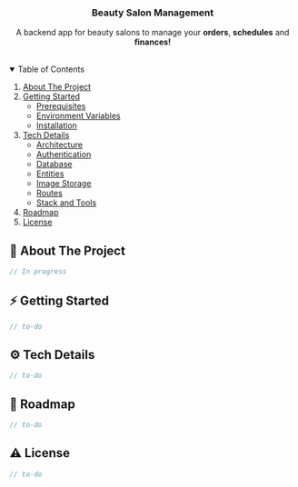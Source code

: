 <p align="center">
  <h3 align="center">Beauty Salon Management</h3>
  <p align="center">A backend app for beauty salons to manage your <strong>orders</strong>, <strong>schedules</strong> and <strong>finances!</strong></p>
</p>

<br/>

<details open>
  <summary>Table of Contents</summary>

  <ol>
    <li>
      <a href="#📰-about-the-project">About The Project</a>
    </li>
    <li>
      <a href="#getting-started">Getting Started</a>
      <ul>
        <li><a href="#">Prerequisites</a></li>
        <li><a href="#">Environment Variables</a></li>
        <li><a href="#">Installation</a></li>
      </ul>
    </li>
    <li>
      <a href="#tech-details">Tech Details</a>
      <ul>
        <li><a href="#">Architecture</a></li>
        <li><a href="#">Authentication</a></li>
        <li><a href="#">Database</a></li>
        <li><a href="#">Entities</a></li>
        <li><a href="#">Image Storage</a></li>
        <li><a href="#">Routes</a></li>
        <li><a href="#">Stack and Tools</a></li>
      </ul>
    </li>
    <li>
      <a href="#roadmap">Roadmap</a>
    </li>
    <li>
      <a href="#license">License</a>
    </li>
  </ol>
</details>


## 📰 About The Project
```js
// In progress
```

## ⚡️ Getting Started
```js
// to-do
```

## ⚙️ Tech Details
```js
// to-do
```

## 📝 Roadmap
```js
// to-do
```

## ⚠️ License
```js
// to-do
```
